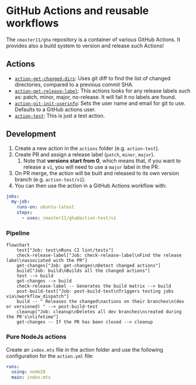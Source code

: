 # GitHub Actions and reusable workflows

The `cmaster11/gha` repository is a container of various GitHub Actions. It provides also a build
system to version and release such Actions!

## Actions

<!-- GENERATE_ACTIONS BEGIN -->

- [`action-get-changed-dirs`](./actions/action-get-changed-dirs): Uses git diff to find the list of changed directories, compared to a previous commit SHA.
- [`action-get-release-label`](./actions/action-get-release-label): This actions looks for any release labels such as: patch, minor, major, no-release. It will fail it no labels are found.
- [`action-git-init-userinfo`](./actions/action-git-init-userinfo): Sets the user name and email for git to use. Defaults to a GitHub actions user.
- [`action-test`](./actions/action-test): This is just a test action.
<!-- GENERATE_ACTIONS END -->

## Development

1. Create a new action in the `actions` folder (e.g. `action-test`).
2. Create PR and assign a release label (`patch`, `minor`, `major`).
   1. Note that **versions start from 0**, which means that, if you want to release a `v1`, you will need to use a `major` label in the PR.
3. On PR merge, the action will be built and released to its own version branch (e.g. `action-test/v1`).
4. You can then use the action in a GitHub Actions workflow with:

```yaml
jobs:
  my-job:
    runs-on: ubuntu-latest
    steps:
      - uses: cmaster11/gha@action-test/v1
```

### Pipeline

```mermaid
flowchart
    test["Job: test\nRuns CI lint/tests"]
    check-release-label["Job: check-release-label\nFind the release label\nassociated with the PR"]
    get-changes["Job: get-changes\nDetect changed actions"]
    build["Job: build\nBuilds all the changed actions"]
    test --> build
    get-changes --> build
    check-release-label -- Generates the build matrix --> build
    post-build-test["Job: post-build-test\nTriggers testing jobs via\nworkflow_dispatch"]
    build -- " Releases the changed\nactions on their branches\n(dev or versioned) " --> post-build-test
    cleanup["Job: cleanup\nDeletes all dev branches\ncreated during the PR's\nlifetime"]
    get-changes -- If the PR has been closed --> cleanup
```

### Pure NodeJs actions

Create an `index.mts` file in the action folder and use the following configuration for the `action.yml` file:

```yaml
runs:
  using: node20
  main: index.mts
```
